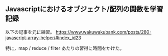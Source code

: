 
## Javascriptにおけるオブジェクト/配列の関数を学習記録

以下の記事を元に練習。
https://www.wakuwakubank.com/posts/280-javascript-array-helper/#index_id23

特に，map / reduce / filter あたりの習得に時間をかけた。

